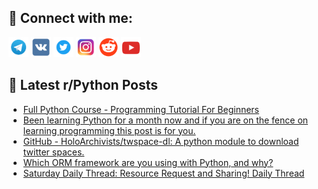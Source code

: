 ## 🔎 Connect with me:
[<img src="https://github.com/bullbesh/bullbesh/blob/main/images/Telegram.png" width="32" height="32" />](https://t.me/bullbesh)
[<img src="https://github.com/bullbesh/bullbesh/blob/main/images/VK.png" width="32" height="32" />](https://vk.com/bullbesh)
[<img src="https://github.com/bullbesh/bullbesh/blob/main/images/Twitter.png" width="32" height="32" />](https://twitter.com/bullbesh1)
[<img src="https://github.com/bullbesh/bullbesh/blob/main/images/Instagram.png" width="32" height="32" />](https://www.instagram.com/bullbesh)
[<img src="https://github.com/bullbesh/bullbesh/blob/main/images/Reddit.png" width="32" height="32" />](https://www.reddit.com/user/bullbesh)
[<img src="https://github.com/bullbesh/bullbesh/blob/main/images/YouTube.png" width="32" height="32" />](https://www.youtube.com/channel/UCtfjRs6uzgq5mfm8S06WTcg)

## 📕 Latest r/Python Posts
<!-- BLOG-POST-LIST:START -->
- [Full Python Course - Programming Tutorial For Beginners](https://www.reddit.com/r/Python/comments/xakplb/full_python_course_programming_tutorial_for/)
- [Been learning Python for a month now and if you are on the fence on learning programming this post is for you.](https://www.reddit.com/r/Python/comments/xajs4w/been_learning_python_for_a_month_now_and_if_you/)
- [GitHub - HoloArchivists/twspace-dl: A python module to download twitter spaces.](https://www.reddit.com/r/Python/comments/xajg83/github_holoarchiviststwspacedl_a_python_module_to/)
- [Which ORM framework are you using with Python, and why?](https://www.reddit.com/r/Python/comments/xaj07j/which_orm_framework_are_you_using_with_python_and/)
- [Saturday Daily Thread: Resource Request and Sharing! Daily Thread](https://www.reddit.com/r/Python/comments/xaaivv/saturday_daily_thread_resource_request_and/)
<!-- BLOG-POST-LIST:END -->
